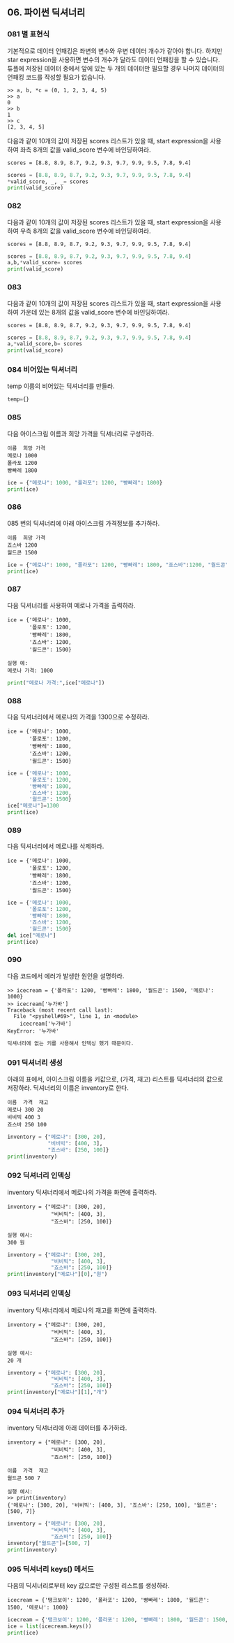 ## 06. 파이썬 딕셔너리

### 081 별 표현식
기본적으로 데이터 언패킹은 좌변의 변수와 우변 데이터 개수가 같아야 합니다. 하지만 star expression을 사용하면 변수의 개수가 달라도 데이터 언패킹을 할 수 있습니다. 튜플에 저장된 데이터 중에서 앞에 있는 두 개의 데이터만 필요할 경우 나머지 데이터의 언패킹 코드를 작성할 필요가 없습니다.
```
>> a, b, *c = (0, 1, 2, 3, 4, 5)
>> a
0
>> b
1
>> c
[2, 3, 4, 5]
```
다음과 같이 10개의 값이 저장된 scores 리스트가 있을 때, start expression을 사용하여 좌측 8개의 값을 valid_score 변수에 바인딩하여라.
```
scores = [8.8, 8.9, 8.7, 9.2, 9.3, 9.7, 9.9, 9.5, 7.8, 9.4]
```
```python
scores = [8.8, 8.9, 8.7, 9.2, 9.3, 9.7, 9.9, 9.5, 7.8, 9.4]
*valid_score, _, _= scores
print(valid_score)
```
### 082
다음과 같이 10개의 값이 저장된 scores 리스트가 있을 때, start expression을 사용하여 우측 8개의 값을 valid_score 변수에 바인딩하여라.
```
scores = [8.8, 8.9, 8.7, 9.2, 9.3, 9.7, 9.9, 9.5, 7.8, 9.4]
```
```python
scores = [8.8, 8.9, 8.7, 9.2, 9.3, 9.7, 9.9, 9.5, 7.8, 9.4]
a,b,*valid_score= scores
print(valid_score)
```

### 083
다음과 같이 10개의 값이 저장된 scores 리스트가 있을 때, start expression을 사용하여 가운데 있는 8개의 값을 valid_score 변수에 바인딩하여라.
```
scores = [8.8, 8.9, 8.7, 9.2, 9.3, 9.7, 9.9, 9.5, 7.8, 9.4]
```
```python
scores = [8.8, 8.9, 8.7, 9.2, 9.3, 9.7, 9.9, 9.5, 7.8, 9.4]
a,*valid_score,b= scores
print(valid_score)
```

### 084 비어있는 딕셔너리
temp 이름의 비어있는 딕셔너리를 만들라.
```python
temp={}
```

### 085
다음 아이스크림 이름과 희망 가격을 딕셔너리로 구성하라.
```
이름	희망 가격
메로나	1000
폴라포	1200
빵빠레	1800
```
```python
ice = {"메로나": 1000, "폴라포": 1200, "빵빠레": 1800}
print(ice)
```
### 086
085 번의 딕셔너리에 아래 아이스크림 가격정보를 추가하라.
```
이름	희망 가격
죠스바	1200
월드콘	1500
```
```python
ice = {"메로나": 1000, "폴라포": 1200, "빵빠레": 1800, "죠스바":1200, "월드콘":1500}
print(ice)
```

### 087
다음 딕셔너리를 사용하여 메로나 가격을 출력하라.
```
ice = {'메로나': 1000,
       '폴로포': 1200,
       '빵빠레': 1800,
       '죠스바': 1200,
       '월드콘': 1500}
```
```
실행 예:
메로나 가격: 1000
```
```python
print("메로나 가격:",ice["메로나"])
```
### 088
다음 딕셔너리에서 메로나의 가격을 1300으로 수정하라.
```
ice = {'메로나': 1000,
       '폴로포': 1200,
       '빵빠레': 1800,
       '죠스바': 1200,
       '월드콘': 1500}
```
```python
ice = {'메로나': 1000,
       '폴로포': 1200,
       '빵빠레': 1800,
       '죠스바': 1200,
       '월드콘': 1500}
ice["메로나"]=1300
print(ice)
```

### 089
다음 딕셔너리에서 메로나를 삭제하라.
```
ice = {'메로나': 1000,
       '폴로포': 1200,
       '빵빠레': 1800,
       '죠스바': 1200,
       '월드콘': 1500}
```
```python
ice = {'메로나': 1000,
       '폴로포': 1200,
       '빵빠레': 1800,
       '죠스바': 1200,
       '월드콘': 1500}  
del ice["메로나"]
print(ice) 
```

### 090
다음 코드에서 에러가 발생한 원인을 설명하라.
```
>> icecream = {'폴라포': 1200, '빵빠레': 1800, '월드콘': 1500, '메로나': 1000}
>> icecream['누가바']
Traceback (most recent call last):
  File "<pyshell#69>", line 1, in <module>
    icecream['누가바']
KeyError: '누가바'
```
```python
딕셔너리에 없는 키를 사용해서 인덱싱 했기 때문이다.
```

### 091 딕셔너리 생성
아래의 표에서, 아이스크림 이름을 키값으로, (가격, 재고) 리스트를 딕셔너리의 값으로 저장하라. 딕셔너리의 이름은 inventory로 한다.
```
이름	가격	재고
메로나	300	20
비비빅	400	3
죠스바	250	100
```
```python
inventory = {"메로나": [300, 20], 
             "비비빅": [400, 3], 
             "죠스바": [250, 100]}
print(inventory)
```

### 092 딕셔너리 인덱싱
inventory 딕셔너리에서 메로나의 가격을 화면에 출력하라.
```
inventory = {"메로나": [300, 20],
              "비비빅": [400, 3],
              "죠스바": [250, 100]}
```
```
실행 예시:
300 원
```
```python
inventory = {"메로나": [300, 20],
              "비비빅": [400, 3],
              "죠스바": [250, 100]}           
print(inventory["메로나"][0],"원")   
```

### 093 딕셔너리 인덱싱
inventory 딕셔너리에서 메로나의 재고를 화면에 출력하라.
```
inventory = {"메로나": [300, 20],
              "비비빅": [400, 3],
              "죠스바": [250, 100]}
```
```
실행 예시:
20 개
```
```python
inventory = {"메로나": [300, 20],
              "비비빅": [400, 3],
              "죠스바": [250, 100]}
print(inventory["메로나"][1],"개")
```

### 094 딕셔너리 추가
inventory 딕셔너리에 아래 데이터를 추가하라.
```
inventory = {"메로나": [300, 20],
              "비비빅": [400, 3],
              "죠스바": [250, 100]}            
```
```
이름	가격	재고
월드콘	500	7
```
```
실행 예시:
>> print(inventory)
{'메로나': [300, 20], '비비빅': [400, 3], '죠스바': [250, 100], '월드콘': [500, 7]}
```
```python
inventory = {"메로나": [300, 20],
              "비비빅": [400, 3],
              "죠스바": [250, 100]}    
inventory["월드콘"]=[500, 7]              
print(inventory)              
```

### 095 딕셔너리 keys() 메서드
다음의 딕셔너리로부터 key 값으로만 구성된 리스트를 생성하라.
```
icecream = {'탱크보이': 1200, '폴라포': 1200, '빵빠레': 1800, '월드콘': 1500, '메로나': 1000}
```
```python
icecream = {'탱크보이': 1200, '폴라포': 1200, '빵빠레': 1800, '월드콘': 1500, '메로나': 1000}
ice = list(icecream.keys())
print(ice)
```
